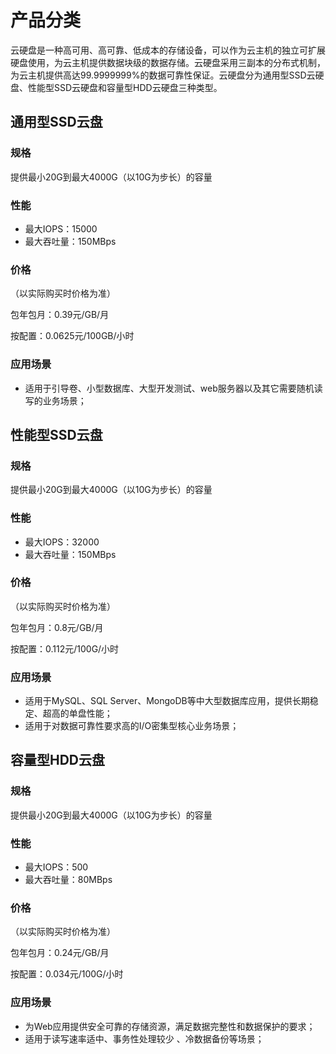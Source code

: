 # **产品分类**


云硬盘是一种高可用、高可靠、低成本的存储设备，可以作为云主机的独立可扩展硬盘使用，为云主机提供数据块级的数据存储。云硬盘采用三副本的分布式机制，为云主机提供高达99.9999999%的数据可靠性保证。云硬盘分为通用型SSD云硬盘、性能型SSD云硬盘和容量型HDD云硬盘三种类型。



## 通用型SSD云盘

### 规格

提供最小20G到最大4000G（以10G为步长）的容量

### 性能
- 最大IOPS：15000
- 最大吞吐量：150MBps
### 价格
（以实际购买时价格为准）

包年包月：0.39元/GB/月

按配置：0.0625元/100GB/小时 

### 应用场景
- 适用于引导卷、小型数据库、大型开发测试、web服务器以及其它需要随机读写的业务场景；

## 性能型SSD云盘

### 规格

提供最小20G到最大4000G（以10G为步长）的容量

### 性能
- 最大IOPS：32000
- 最大吞吐量：150MBps
### 价格
（以实际购买时价格为准）

包年包月：0.8元/GB/月

按配置：0.112元/100G/小时

### 应用场景
- 适用于MySQL、SQL Server、MongoDB等中大型数据库应用，提供长期稳定、超高的单盘性能；
- 适用于对数据可靠性要求高的I/O密集型核心业务场景；

## 容量型HDD云盘

### 规格

提供最小20G到最大4000G（以10G为步长）的容量

### 性能
- 最大IOPS：500
- 最大吞吐量：80MBps
### 价格
（以实际购买时价格为准）

包年包月：0.24元/GB/月

按配置：0.034元/100G/小时

### 应用场景
- 为Web应用提供安全可靠的存储资源，满足数据完整性和数据保护的要求；
- 适用于读写速率适中、事务性处理较少 、冷数据备份等场景；


